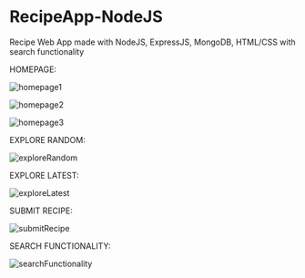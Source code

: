 # RecipeApp-NodeJS
Recipe Web App made with NodeJS, ExpressJS, MongoDB, HTML/CSS with search functionality


HOMEPAGE:

![homepage1](https://user-images.githubusercontent.com/18672823/152852914-4eeba841-d96e-44dd-b792-d46f11aa68bc.JPG)

![homepage2](https://user-images.githubusercontent.com/18672823/152852996-7ed7df53-1864-4767-a0ce-fde56927eff7.JPG)

![homepage3](https://user-images.githubusercontent.com/18672823/152853005-29b7f217-b6c3-4b04-bc3c-021b87832bbd.JPG)


EXPLORE RANDOM:

![exploreRandom](https://user-images.githubusercontent.com/18672823/152853025-16fd5eec-4f02-4980-864d-0db41847a8b0.JPG)

EXPLORE LATEST:

![exploreLatest](https://user-images.githubusercontent.com/18672823/152853052-9e09bb7c-a3d1-4c98-8145-2263bb344e34.JPG)

SUBMIT RECIPE:

![submitRecipe](https://user-images.githubusercontent.com/18672823/152853085-e7356c67-41f9-4be2-81ea-4e8ba024b146.JPG)

SEARCH FUNCTIONALITY:

![searchFunctionality](https://user-images.githubusercontent.com/18672823/152853097-7cb941e3-70b1-4e42-9b79-98a09729a6e0.JPG)
